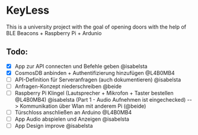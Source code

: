 # KeyLess

This is a university project with the goal of opening doors with the help of BLE Beacons + Raspberry Pi + Ardunio

## Todo:

- [x] App zur API connecten und Befehle geben @isabelsta
- [x] CosmosDB anbinden + Authentifizierung hinzufügen @L4B0MB4
- [ ] API-Definition für Serveranfragen (auch dokumentieren) @isabelsta
- [ ] Anfragen-Konzept niederschreiben @beide
- [ ] Raspberry Pi Klingel (Lautsprecher + Mikrofon + Taster bestellen @L4B0MB4) @isabelsta (Part 1 - Audio Aufnehmen ist eingechecked) --> Kommunikation über Wlan mit anderem Pi (@beide)
- [ ] Türschloss anschließen an Arduino @L4B0MB4
- [ ] App Audio abspielen und Anzeigen @isabelsta
- [ ] App Design improve @isabelsta
